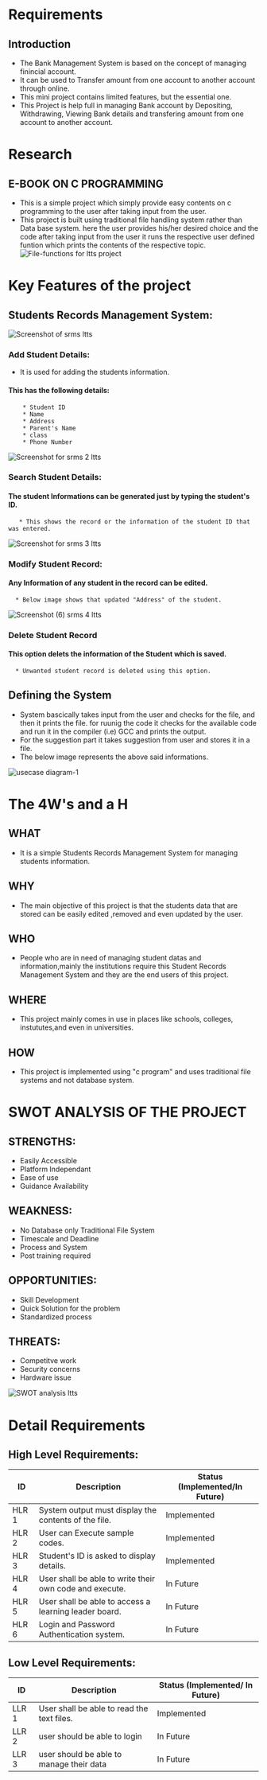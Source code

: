 
# Requirements
## Introduction
* The Bank Management System is based on the concept of managing finincial account.
* It can be used to Transfer amount from one account to another account through online.
* This mini project contains limited features, but the essential one.
* This Project is help full in managing Bank account by Depositing, Withdrawing, Viewing Bank details and transfering amount from one account to another account. 

# Research
## E-BOOK ON C PROGRAMMING
 * This is a simple project which simply provide easy contents on c programming to the user after taking input from the user.
 * This project is built using traditional file handling system rather than Data base system. here the user provides his/her desired choice and the code after taking input from the user it runs the respective user defined funtion which prints the contents of the respective topic.
 ![File-functions for ltts project](https://user-images.githubusercontent.com/86227942/160670091-bc3a2979-38a2-4008-b6fa-9df582dac766.jpg)
 
 # Key Features of the project
 
 ## Students Records Management System: 
 
  ![Screenshot of srms ltts](https://user-images.githubusercontent.com/86227942/160672388-0728aa40-35b2-408e-96bc-684a864cc0f1.png)


 ### Add Student Details:
  * It is used for adding the students information.
 
   #### This has the following details:
        * Student ID
        * Name
        * Address
        * Parent's Name
        * class
        * Phone Number
   ![Screenshot for srms 2 ltts](https://user-images.githubusercontent.com/86227942/160678007-165c15a2-f720-45a9-a02f-58d197ef81f9.png)

 ### Search Student Details:
#### The student Informations can be generated just by typing the student's ID.
       * This shows the record or the information of the student ID that was entered.
 
 ![Screenshot for srms 3 ltts](https://user-images.githubusercontent.com/86227942/160679970-49a8bba7-ac9d-41a1-af36-7b8f70141a98.png)

 
 ### Modify Student Record:
 #### Any Information of any student in the record can be edited.
      * Below image shows that updated "Address" of the student.
  
 ![Screenshot (6) srms 4 ltts](https://user-images.githubusercontent.com/86227942/160681473-41079a93-21c0-4565-a447-a97d6b4ac595.png)

 ### Delete Student Record
 #### This option delets the information of the Student which is saved.
      * Unwanted student record is deleted using this option.
 

 
 

## Defining the System
* System bascically takes input from the user and checks for the file, and then it prints the file. for ruunig the code it checks for the available code and run it in the compiler (i.e) GCC and prints the output.
* For the suggestion part it takes suggestion from user and stores it in a file.
* The below image represents the above said informations.

![usecase diagram-1](https://user-images.githubusercontent.com/86227942/160700230-90ae153b-9e5c-4428-a7f7-d7801b681160.png)



# The 4W's and a H 
## WHAT
  * It is a simple Students Records Management System for managing students information.
## WHY
  * The main objective of this project is that the students data that are stored can be easily edited ,removed and even updated by the user.
## WHO
  * People who are in need of managing student datas and information,mainly the institutions require this Student Records Management System and they are the end users of this project.
## WHERE
  * This project mainly comes in use in places like schools, colleges, instututes,and even in universities.
## HOW
  * This project is implemented using "c program" and uses traditional file systems and not database system.
 
 

# SWOT ANALYSIS OF THE PROJECT
 ## STRENGTHS:
   * Easily Accessible
   * Platform Independant
   * Ease of use
   * Guidance Availability
## WEAKNESS:
   * No Database only Traditional File System
   * Timescale and Deadline
   * Process and System
   * Post training required
## OPPORTUNITIES:
   * Skill Development
   * Quick Solution for the problem
   * Standardized process
## THREATS:
   * Competitve work
   * Security concerns
   * Hardware issue



![SWOT analysis ltts](https://user-images.githubusercontent.com/86227942/160672798-15e3074f-fe2c-4e8c-a228-b3ef04748b44.png)


# Detail Requirements

## High Level Requirements:

|  ID   | Description | Status (Implemented/In Future) |
| ----- | ----------- | ------------------------------ |
| HLR 1 |    System output must display the contents of the file.   |  Implemented  |
| HLR 2 |    User can Execute sample codes.   | Implemented |
| HLR 3 |    Student's ID is asked to display details.   | Implemented |
| HLR 4 |    User shall be able to write their own code and execute.  | In Future |
| HLR 5 |    User shall be able to access a learning leader board.   | In Future |
| HLR 6 |    Login and Password Authentication system.    |  In Future |

## Low Level Requirements:

|  ID   | Description | Status (Implemented/ In Future) |
| ----- | ----------- | ------------------------------- |
| LLR 1 |    User shall be able to read the text files.  |  Implemented  |
| LLR 2 |    user should be able to login | In Future |
| LLR 3 |    user should be able to manage their data | In Future |
